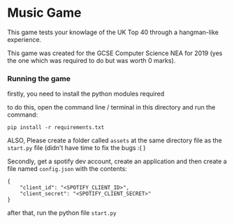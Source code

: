 # Music Game

This game tests your knowlage of the UK Top 40 through a hangman-like experience.

This game was created for the GCSE Computer Science NEA for 2019 (yes the one which was required to do but was worth 0 marks).

### Running the game

firstly, you need to install the python modules required

to do this, open the command line / terminal in this directory and run the command:

```
pip install -r requirements.txt
```

ALSO, Please create a folder called ``` assets ``` at the same directory file as the ``` start.py ``` file (didn't have time to fix the bugs :( )

Secondly, get a spotify dev account, create an application and then create a file named ``` config.json ``` with the contents:

```
{
    "client_id": "<SPOTIFY_CLIENT_ID>",
    "client_secret": "<SPOTIFY_CLIENT_SECRET>"
}
```

after that, run the python file ``` start.py ```
